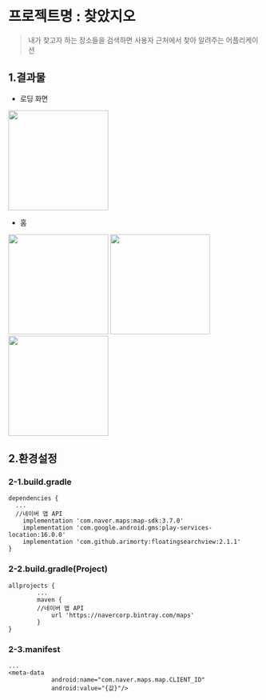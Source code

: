# 프로젝트명 : 찾았지오
>내가 찾고자 하는 장소들을 검색하면 사용자 근처에서 찾아 알려주는 어플리케이션
## 1.결과물
- 로딩 화면
<div>
  <img width="200" src="https://user-images.githubusercontent.com/43267195/83619275-9f1ff200-a5c6-11ea-8164-d7e31303ac0b.jpg">
</div>

- 홈
<div>
  <img width="200" src="https://user-images.githubusercontent.com/43267195/83619354-b6f77600-a5c6-11ea-803c-3da4a4f00247.jpg">
  <img width="200" src="https://user-images.githubusercontent.com/43267195/83619716-3be28f80-a5c7-11ea-8b53-c97140970015.jpg">
  <img width="200" src="https://user-images.githubusercontent.com/43267195/83619751-47ce5180-a5c7-11ea-9978-aafee1f1607d.jpg">
</div>
  
## 2.환경설정
### 2-1.build.gradle
```
dependencies {
  ...
  //네이버 맵 API
    implementation 'com.naver.maps:map-sdk:3.7.0'
    implementation 'com.google.android.gms:play-services-location:16.0.0'
    implementation 'com.github.arimorty:floatingsearchview:2.1.1'
}
```
### 2-2.build.gradle(Project)
```
allprojects {
        ...
        maven {
        //네이버 맵 API
            url 'https://navercorp.bintray.com/maps'
        }
}
```
### 2-3.manifest
```
...
<meta-data
            android:name="com.naver.maps.map.CLIENT_ID"
            android:value="{값}"/>
```
